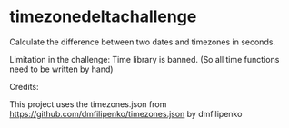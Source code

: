 # timezonedeltachallenge
Calculate the difference between two dates and timezones in seconds.

Limitation in the challenge:
Time library is banned. (So all time functions need to be written by hand)

Credits:

This project uses the timezones.json from https://github.com/dmfilipenko/timezones.json by dmfilipenko
